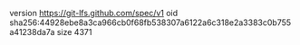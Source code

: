 version https://git-lfs.github.com/spec/v1
oid sha256:44928ebe8a3ca966cb0f68fb538307a6122a6c318e2a3383c0b755a41238da7a
size 4371
